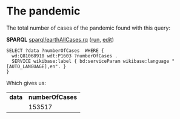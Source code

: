 # The pandemic

The total number of cases of the pandemic found with this query:

**SPARQL** [sparql/earthAllCases.rq](sparql/earthAllCases.code.html) ([run](https://query.wikidata.org/SELECT+%3Fdata+%3FnumberOfCases++WHERE+%7B%0A++wd%3AQ81068910+wdt%3AP1603+%3FnumberOfCases+.%0A++SERVICE+wikibase%3Alabel+%7B+bd%3AserviceParam+wikibase%3Alanguage+%22%5BAUTO_LANGUAGE%5D%2Cen%22.+%7D%0A%7D%0A), [edit](https://query.wikidata.org/embed.html#SELECT+%3Fdata+%3FnumberOfCases++WHERE+%7B%0A++wd%3AQ81068910+wdt%3AP1603+%3FnumberOfCases+.%0A++SERVICE+wikibase%3Alabel+%7B+bd%3AserviceParam+wikibase%3Alanguage+%22%5BAUTO_LANGUAGE%5D%2Cen%22.+%7D%0A%7D%0A))

```sparql
SELECT ?data ?numberOfCases  WHERE {
  wd:Q81068910 wdt:P1603 ?numberOfCases .
  SERVICE wikibase:label { bd:serviceParam wikibase:language "[AUTO_LANGUAGE],en". }
}
```

Which gives us:

<table>
  <tr>
    <td><b>data</b></td>
    <td><b>numberOfCases</b></td>
  </tr>
  <tr>
    <td></td>
    <td>153517</td>
  </tr>
</table>
